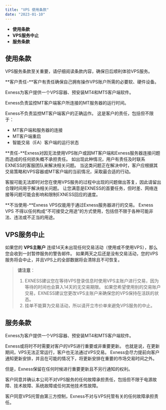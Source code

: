 ```yaml
---
title: "VPS 使用条款"
date: "2023-01-10"
---
```


<Ads></Ads> 

- **使用条款**
- **VPS服务中止**
- **服务条款**

## 使用条款

VPS服务条款至关重要，请仔细阅读条款内容，确保日后顺利体验VPS服务。

**客户责任-**客户有责任确保自己拥有操作VPS账户所需的必要软、硬件设备。

Exness为客户提供一个VPS容器、预安装MT4和MT5客户端软件。

Exness负责监控MT客户端客户所连接的MT服务器的运行时间。

Exness不负责监控MT客户端客户的正确运作。 这是客户的责任，包括但不限于：

- MT客户端和服务器的连接
- MT客户端重启
- 智能交易（EA）客户端的运行状态

**责任-**Exness对因无法使用VPS账户或因MT客户端和Exness服务器连接问题而造成的任何损失概不承担责任。 如出现此种情况，用户有责任及时联系EXNESS的客服团队来解决相关问题。 当这类问题正在解决中时，客户应根据其交易策略和VPS容器或MT客户端的当前情况，采取最合适的行动。

客服可能无法即时对您在使用VPS服务的过程中出现的问题做出答复，因此请留出合理时间用于解决相关问题。 让您满意是EXNESS的首要任务，但时差、网络连接等问题可能会影响和限制EXNESS回应的速度。

**不当使用-**Exness VPS仅能用于通过Exness服务器进行的交易。 Exness VPS 不得以任何构成“不可接受之用途”的方式使用，包括但不限于各种可能非法、违法或不正当的用途。

## VPS服务中止

如果您的 **VPS主账户** 连续14天未出现任何交易活动（使用或不使用VPS），那么您会收到一封暂停服务的警告邮件。 如果两天之后还是没有交易活动，您的VPS服务将会中止，并且VPS上的全部数据将会清除且不可恢复。

> **请注意**：
> 1. EXNESS建议您在等待VPS登录信息时使用VPS主账户进行交易，因为等待的时间也会算入14天的无交易期限。 如果您希望使用别的交易账户交易，EXNESS建议您更改VPS主账户来确保您的VPS保持在活跃的状态。
> 2. 挂单不能算为交易活动，所以请开立市价单来避免VPS服务的中止。

## 服务条款

Exness为客户提供一个VPS容器、预安装MT4和MT5客户端软件。

Exness或将时不时需要对客户的VPS进行重要或非重要更新。 也就是说，在更新期间，VPS无法正常运行，客户也无法通过VPS交易。 Exness会尽力提前向客户通知更新安排，并且在可能的情况下，将更新安排在重要的市场交易时间之外。

但是，Exness保留在任何时候进行重要更新且不另行通知的权利。

客户同意并确认本公司不对VPS服务的任何故障承担责任，包括但不限于电源故障、技术故障、系统故障或任何其他技术性故障。

客户同意VPS托管由第三方控制，Exness不对与VPS托管有关的任何故障承担责任。
